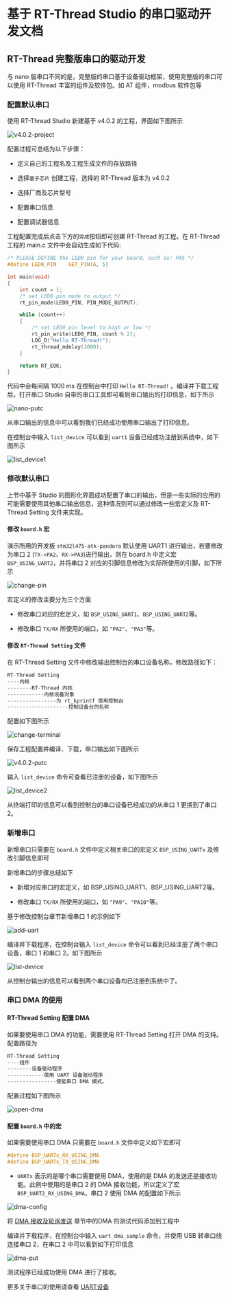 # 基于 RT-Thread Studio 的串口驱动开发文档

## RT-Thread 完整版串口的驱动开发

与 nano 版串口不同的是，完整版的串口基于设备驱动框架，使用完整版的串口可以使用 RT-Thread 丰富的组件及软件包。如 AT 组件，modbus 软件包等

### 配置默认串口

使用 RT-Thread Studio 新建基于 v4.0.2 的工程，界面如下图所示

![v4.0.2-project](figures/v4.0.2-project.png)

配置过程可总结为以下步骤：

- 定义自己的工程名及工程生成文件的存放路径

- 选择`基于芯片` 创建工程，选择的 RT-Thread 版本为 v4.0.2

- 选择厂商及芯片型号

- 配置串口信息

- 配置调试器信息

工程配置完成后点击下方的`完成`按钮即可创建 RT-Thread 的工程。在 RT-Thread 工程的 main.c 文件中会自动生成如下代码:

```c
/* PLEASE DEFINE the LED0 pin for your board, such as: PA5 */
#define LED0_PIN    GET_PIN(A, 5)

int main(void)
{
    int count = 1;
    /* set LED0 pin mode to output */
    rt_pin_mode(LED0_PIN, PIN_MODE_OUTPUT);

    while (count++)
    {
        /* set LED0 pin level to high or low */
        rt_pin_write(LED0_PIN, count % 2);
        LOG_D("Hello RT-Thread!");
        rt_thread_mdelay(1000);
    }

    return RT_EOK;
}
```

代码中会每间隔 1000 ms 在控制台中打印 `Hello RT-Thread!` 。编译并下载工程后，打开串口 Studio 自带的串口工具即可看到串口输出的打印信息，如下所示

![nano-putc](figures/v4.0.2-putc1.png)

从串口输出的信息中可以看到我们已经成功使用串口输出了打印信息。

在控制台中输入 `list_device` 可以看到 `uart1` 设备已经成功注册到系统中，如下图所示

![list_device1](figures/list_device1.png)

### 修改默认串口

上节中基于 Studio 的图形化界面成功配置了串口的输出，但是一些实际的应用的可能需要使用其他串口输出信息，这种情况则可以通过修改一些宏定义及 RT-Thread Setting 文件来实现。

#### 修改 `board.h` 宏

演示所用的开发板 `stm32l475-atk-pandora` 默认使用 UART1 进行输出，若要修改为串口 2 (`TX->PA2`、`RX->PA3`)进行输出，则在 board.h 中定义宏 `BSP_USING_UART2`，并将串口 2 对应的引脚信息修改为实际所使用的引脚，如下所示

![change-pin](figures/change-pin.png)

宏定义的修改主要分为三个方面

- 修改串口对应的宏定义，如 `BSP_USING_UART1`、`BSP_USING_UART2`等。

- 修改串口 `TX/RX` 所使用的端口，如 `"PA2"`、`"PA3"`等。



#### 修改 `RT-Thread Setting` 文件

在 RT-Thread Setting 文件中修改输出控制台的串口设备名称，修改路径如下：
```c
RT-Thread Setting
----内核
--------RT-Thread 内核
------------内核设备对象
----------------为 rt_kprintf 使用控制台
--------------------控制设备台的名称
```

配置如下图所示

![change-terminal](figures/change-terminal.png)

保存工程配置并编译、下载，串口输出如下图所示

![v4.0.2-putc](figures/v4.0.2-putc2.png)

输入 `list_device` 命令可查看已注册的设备，如下图所示

![list_device2](figures/list_device2.png)

从终端打印的信息可以看到控制台的串口设备已经成功的从串口 1 更换到了串口 2。

### 新增串口

新增串口只需要在 `board.h` 文件中定义相关串口的宏定义 `BSP_USING_UARTx` 及修改引脚信息即可

新增串口的步骤总结如下

- 新增对应串口的宏定义，如 BSP_USING_UART1、BSP_USING_UART2等。

- 修改串口 `TX/RX` 所使用的端口，如 `"PA9"`、`"PA10"`等。


基于修改控制台章节新增串口 1 的示例如下

![add-uart](figures/add-uart.png)

编译并下载程序，在控制台输入 `list_device` 命令可以看到已经注册了两个串口设备，串口 1 和串口 2。如下图所示

![list-device](figures/list-device3.png)

从控制台输出的信息可以看到两个串口设备均已注册到系统中了。


### 串口 DMA 的使用

#### RT-Thread Setting 配置 DMA

如果要使用串口 DMA 的功能，需要使用 RT-Thread Setting 打开 DMA 的支持。配置路径为

```c
RT-Thread Setting
----组件
--------设备驱动程序
------------使用 UART 设备驱动程序
----------------使能串口 DMA 模式。
```

配置过程如下图所示

![open-dma](figures/open-dma.png)

#### 配置 `board.h` 中的宏

如果需要使用串口 DMA 只需要在 `board.h` 文件中定义如下宏即可

```c
#define BSP_UARTx_RX_USING_DMA
#define BSP_UARTx_TX_USING_DMA
```

- `UARTx` 表示的是哪个串口需要使用 DMA，使用的是 DMA 的发送还是接收功能。此例中使用的是串口 2 的 DMA 接收功能，所以定义了宏 `BSP_UART2_RX_USING_DMA`，串口 2 使用 DMA 的配置如下所示

![dma-config](figures/dma-config.png)

将 [DMA 接收及轮询发送](https://www.rt-thread.org/document/site/#/rt-thread-version/rt-thread-standard/programming-manual/device/uart/uart_v1/uart?id=dma-%e6%8e%a5%e6%94%b6%e5%8f%8a%e8%bd%ae%e8%af%a2%e5%8f%91%e9%80%81) 章节中的DMA 的测试代码添加到工程中

编译并下载程序，在控制台中输入 `uart_dma_sample` 命令，并使用 USB 转串口线连接串口 2，在串口 2 中可以看到如下打印信息

![dma-put](figures/dma-put.png)

测试程序已经成功使用 DMA 进行了接收。

更多关于串口的使用请查看 [UART设备](https://www.rt-thread.org/document/site/#/rt-thread-version/rt-thread-standard/programming-manual/device/uart/uart_v1/uart)
